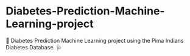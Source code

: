 # Diabetes-Prediction-Machine-Learning-project
🚀 Diabetes Prediction Machine Learning project using the Pima Indians Diabetes Database. 🩺
